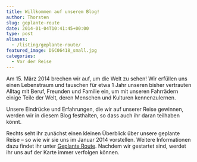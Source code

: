 ```yaml
---
title: Willkommen auf unserem Blog!
author: Thorsten
slug: geplante-route
date: 2014-01-04T10:41:45+00:00
type: post
aliases:
  - /listing/geplante-route/
featured_image: DSC06418_small.jpg
categories:  
  - Vor der Reise
---
```

Am 15. März 2014 brechen wir auf, um die Welt zu sehen! Wir erfüllen uns einen Lebenstraum und tauschen für etwa 1 Jahr unseren bisher vertrauten Alltag mit Beruf, Freunden und Familie ein, um mit unseren Fahrrädern einige Teile der Welt, deren Menschen und Kulturen kennenzulernen.

Unsere Eindrücke und Erfahrungen, die wir auf unserer Reise gewinnen, werden wir in diesem Blog festhalten, so dass auch ihr daran teilhaben könnt.

Rechts seht ihr zunächst einen kleinen Überblick über unsere geplante Reise &#8211; so wie wir sie uns im Januar 2014 vorstellen. Weitere Informationen dazu findet ihr unter [Geplante Route][1]. Nachdem wir gestartet sind, werdet ihr uns auf der Karte immer verfolgen können.

 [1]: https://www.pedaltheplanet.de/?page_id=34